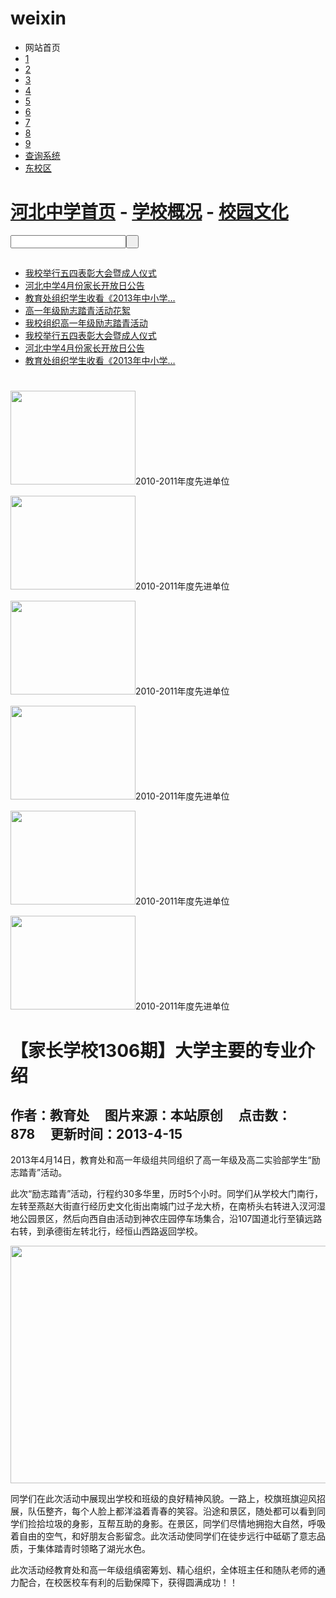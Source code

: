 # weixin

<html xmlns="http://www.w3.org/1999/xhtml">
<head>
<meta http-equiv="Content-Type" content="text/html; charset=utf-8" />

<link href="css/content.css" rel="stylesheet" type="text/css" />

</head>

<body>
	<div id="mybody">
    	<div id="top">
        	<div class="menu">
            	<ul>
                	<li>网站首页</li>
                    <li><a href=https://liruida.github.io/classclass/>1</a></li>
                    <li><a href="#">2</a></li>
                    <li><a href="#">3</a></li>
                    <li><a href="#">4</a></li>
                    <li><a href="#">5</a></li>
                    <li><a href="#">6</a></li>
                    <li><a href="#">7</a></li>
                    <li><a href="#">8</a></li>
                    <li><a href="#">9</a></li>
                     <li><a href="#">查询系统</a></li>
                    <li><a href="#" class="specil">东校区</a></li>                    
                </ul>
            </div>           
        </div>
      <div id="dh">
            	<h1><a href="index.html">河北中学首页</a> - <a href="list.html">学校概况</a> - <a href="#">校园文化</a></h1>
            	<div id="search">
            <input name="search" type="text" class="search_text" /><input name="searchbut" type="button" class="search_but" value=" " />
            </div>
          </div>
        <div id="left">
        	<div id="hot">
            	<h2></h2>
                <ul>
                	<li><a href="#">我校举行五四表彰大会暨成人仪式</a></li> 
					<li><a href="#">河北中学4月份家长开放日公告</a> </li>
					<li><a href="#">教育处组织学生收看《2013年中小学… </a></li>
					<li><a href="#">高一年级励志踏青活动花絮 </a></li>
					<li><a href="#">我校组织高一年级励志踏青活动</a></li>
					<li><a href="#">我校举行五四表彰大会暨成人仪式</a></li> 
					<li><a href="#">河北中学4月份家长开放日公告</a></li> 
					<li><a href="#">教育处组织学生收看《2013年中小学…</a></li>
                </ul>
            </div>
          	<div id="pic">
          		<h1></h1>
	           	<div id="colee" >
					<div id="colee1">
					<p> <img src="images/pic.gif" width="200" height="150" />2010-2011年度先进单位</p>
					<p> <img src="images/pic.gif" width="200" height="150" />2010-2011年度先进单位</p>
					<p> <img src="images/pic.gif" width="200" height="150" />2010-2011年度先进单位</p>
					<p> <img src="images/pic.gif" width="200" height="150" />2010-2011年度先进单位</p>
					<p> <img src="images/pic.gif" width="200" height="150" />2010-2011年度先进单位</p>
					<p> <img src="images/pic.gif" width="200" height="150" />2010-2011年度先进单位</p>
				</div>
				<div id="colee2"></div>
			</div>
        </div>
    </div>
    <div id="right">
        <h1>【家长学校1306期】大学主要的专业介绍</h1>
        <h2>作者：教育处&nbsp;&nbsp;&nbsp;&nbsp;    图片来源：本站原创&nbsp;&nbsp;&nbsp;&nbsp;     点击数： 878&nbsp;&nbsp;&nbsp;&nbsp;     更新时间：2013-4-15</h2>
            <p>2013年4月14日，教育处和高一年级组共同组织了高一年级及高二实验部学生“励志踏青”活动。</p>
    		<p>此次“励志踏青”活动，行程约30多华里，历时5个小时。同学们从学校大门南行，左转至燕赵大街直行经历史文化街出南城门过子龙大桥，在南桥头右转进入汊河湿地公园景区，然后向西自由活动到神农庄园停车场集合，沿107国道北行至镇远路右转，到承德街左转北行，经恒山西路返回学校。</p>
    		<p><img src="images/newspic.jpg" width="550px" height="380px"></p>
    		<p>同学们在此次活动中展现出学校和班级的良好精神风貌。一路上，校旗班旗迎风招展，队伍整齐，每个人脸上都洋溢着青春的笑容。沿途和景区，随处都可以看到同学们捡拾垃圾的身影，互帮互助的身影。在景区，同学们尽情地拥抱大自然，呼吸着自由的空气，和好朋友合影留念。此次活动使同学们在徒步远行中砥砺了意志品质，于集体踏青时领略了湖光水色。</p>
    		<p>此次活动经教育处和高一年级组缜密筹划、精心组织，全体班主任和随队老师的通力配合，在校医校车有利的后勤保障下，获得圆满成功！！</p>
       
   
 
   
</body>

</html>
